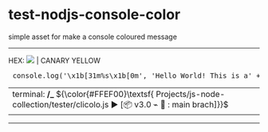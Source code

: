 # test-nodjs-console-color
simple asset for make a console coloured message

---

HEX: <img src="https://img.shields.io/badge/%20%23FFEF00%20-FFEF00?style=flat-square"> | CANARY YELLOW
<pre js> console.log('\x1b[31m%s\x1b[0m', 'Hello World! This is a' + CANARY YELLOW +' text!') </pre>
<table> <td width=9999> terminal: <b>/_</b> ${\color{#FFEF00}\textsf{ Projects/js-node-collection/tester/clicolo.js ► [📦 v3.0 ⌁ 🔀 : main brach]}}$  </td> </table>

---
